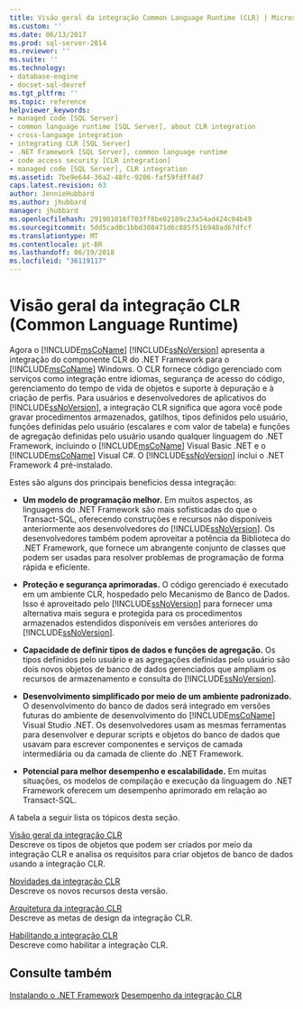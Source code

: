 ```yaml
---
title: Visão geral da integração Common Language Runtime (CLR) | Microsoft Docs
ms.custom: ''
ms.date: 06/13/2017
ms.prod: sql-server-2014
ms.reviewer: ''
ms.suite: ''
ms.technology:
- database-engine
- docset-sql-devref
ms.tgt_pltfrm: ''
ms.topic: reference
helpviewer_keywords:
- managed code [SQL Server]
- common language runtime [SQL Server], about CLR integration
- cross-language integration
- integrating CLR [SQL Server]
- .NET Framework [SQL Server], common language runtime
- code access security [CLR integration]
- managed code [SQL Server], CLR integration
ms.assetid: 7be9e644-36a2-48fc-9206-faf59fdff4d7
caps.latest.revision: 63
author: JennieHubbard
ms.author: jhubbard
manager: jhubbard
ms.openlocfilehash: 291901016f703ff8be02189c23a54ad424c04b49
ms.sourcegitcommit: 5dd5cad0c1bbd308471d6c885f516948ad67dfcf
ms.translationtype: MT
ms.contentlocale: pt-BR
ms.lasthandoff: 06/19/2018
ms.locfileid: "36119117"
---
```

# <a name="common-language-runtime-clr-integration-overview"></a>Visão geral da integração CLR (Common Language Runtime)
  Agora o [!INCLUDE[msCoName](../../../includes/msconame-md.md)] [!INCLUDE[ssNoVersion](../../../includes/ssnoversion-md.md)] apresenta a integração do componente CLR do .NET Framework para o [!INCLUDE[msCoName](../../../includes/msconame-md.md)] Windows. O CLR fornece código gerenciado com serviços como integração entre idiomas, segurança de acesso do código, gerenciamento do tempo de vida de objetos e suporte à depuração e à criação de perfis. Para usuários e desenvolvedores de aplicativos do [!INCLUDE[ssNoVersion](../../../includes/ssnoversion-md.md)], a integração CLR significa que agora você pode gravar procedimentos armazenados, gatilhos, tipos definidos pelo usuário, funções definidas pelo usuário (escalares e com valor de tabela) e funções de agregação definidas pelo usuário usando qualquer linguagem do .NET Framework, incluindo o [!INCLUDE[msCoName](../../../includes/msconame-md.md)] Visual Basic .NET e o [!INCLUDE[msCoName](../../../includes/msconame-md.md)] Visual C#. O [!INCLUDE[ssNoVersion](../../../includes/ssnoversion-md.md)] inclui o .NET Framework 4 pré-instalado.  
  
 Estes são alguns dos principais benefícios dessa integração:  
  
-   **Um modelo de programação melhor.** Em muitos aspectos, as linguagens do .NET Framework são mais sofisticadas do que o Transact-SQL, oferecendo construções e recursos não disponíveis anteriormente aos desenvolvedores do [!INCLUDE[ssNoVersion](../../../includes/ssnoversion-md.md)]. Os desenvolvedores também podem aproveitar a potência da Biblioteca do .NET Framework, que fornece um abrangente conjunto de classes que podem ser usadas para resolver problemas de programação de forma rápida e eficiente.  
  
-   **Proteção e segurança aprimoradas.** O código gerenciado é executado em um ambiente CLR, hospedado pelo Mecanismo de Banco de Dados. Isso é aproveitado pelo [!INCLUDE[ssNoVersion](../../../includes/ssnoversion-md.md)] para fornecer uma alternativa mais segura e protegida para os procedimentos armazenados estendidos disponíveis em versões anteriores do [!INCLUDE[ssNoVersion](../../../includes/ssnoversion-md.md)].  
  
-   **Capacidade de definir tipos de dados e funções de agregação.** Os tipos definidos pelo usuário e as agregações definidas pelo usuário são dois novos objetos de banco de dados gerenciados que ampliam os recursos de armazenamento e consulta do [!INCLUDE[ssNoVersion](../../../includes/ssnoversion-md.md)].  
  
-   **Desenvolvimento simplificado por meio de um ambiente padronizado.** O desenvolvimento do banco de dados será integrado em versões futuras do ambiente de desenvolvimento do [!INCLUDE[msCoName](../../../includes/msconame-md.md)] Visual Studio .NET. Os desenvolvedores usam as mesmas ferramentas para desenvolver e depurar scripts e objetos do banco de dados que usavam para escrever componentes e serviços de camada intermediária ou da camada de cliente do .NET Framework.  
  
-   **Potencial para melhor desempenho e escalabilidade.** Em muitas situações, os modelos de compilação e execução da linguagem do .NET Framework oferecem um desempenho aprimorado em relação ao Transact-SQL.  
  
 A tabela a seguir lista os tópicos desta seção.  
  
 [Visão geral da integração CLR](clr-integration-overview.md)  
 Descreve os tipos de objetos que podem ser criados por meio da integração CLR e analisa os requisitos para criar objetos de banco de dados usando a integração CLR.  
  
 [Novidades da integração CLR](clr-integration-what-s-new.md)  
 Descreve os novos recursos desta versão.  
  
 [Arquitetura da integração CLR](../../database-engine/dev-guide/architecture-of-clr-integration.md)  
 Descreve as metas de design da integração CLR.  
  
 [Habilitando a integração CLR](clr-integration-enabling.md)  
 Descreve como habilitar a integração CLR.  
  
## <a name="see-also"></a>Consulte também  
 [Instalando o .NET Framework](http://technet.microsoft.com/library/ms166014\(v=SQL.105\).aspx)   
 [Desempenho da integração CLR](clr-integration-architecture-performance.md)  
  
  